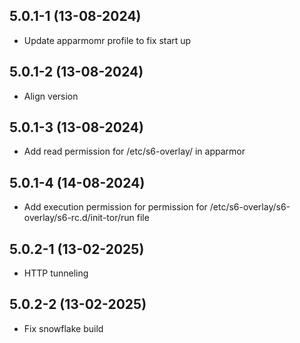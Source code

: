 ## 5.0.1-1 (13-08-2024)

- Update apparmomr profile to fix start up

## 5.0.1-2 (13-08-2024)

- Align version

## 5.0.1-3 (13-08-2024)

- Add read permission for /etc/s6-overlay/ in apparmor

## 5.0.1-4 (14-08-2024)

- Add execution permission for permission for /etc/s6-overlay/s6-overlay/s6-rc.d/init-tor/run file

## 5.0.2-1 (13-02-2025)

- HTTP tunneling

## 5.0.2-2 (13-02-2025)

- Fix snowflake build
